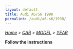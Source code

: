 ```yaml
---
layout: default
title: Audi A6/S6 1998
permalink: /audi/a6-s6/1998/
---
```

[*Home*](/) > [*CAR*](/car/) > [*MODEL*](/car/model/) > [*YEAR*](/car/model/year/)

**Follow the instructions**